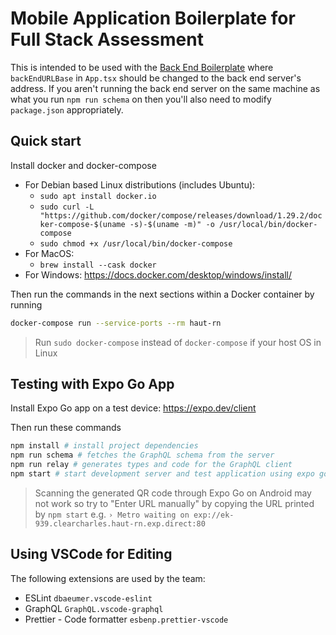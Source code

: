 # Mobile Application Boilerplate for Full Stack Assessment

This is intended to be used with the [Back End Boilerplate](https://github.com/Haut-Technologies/back-end-boilerplate) where `backEndURLBase` in `App.tsx` should be changed to the back end server's address. If you aren't running the back end server on the same machine as what you run `npm run schema` on then you'll also need to modify `package.json` appropriately.

## Quick start

Install docker and docker-compose

- For Debian based Linux distributions (includes Ubuntu):
  - `sudo apt install docker.io`
  - `sudo curl -L "https://github.com/docker/compose/releases/download/1.29.2/docker-compose-$(uname -s)-$(uname -m)" -o /usr/local/bin/docker-compose`
  - `sudo chmod +x /usr/local/bin/docker-compose`
- For MacOS:
  - `brew install --cask docker`
- For Windows: https://docs.docker.com/desktop/windows/install/

Then run the commands in the next sections within a Docker container by running

```sh
docker-compose run --service-ports --rm haut-rn
```

> Run `sudo docker-compose` instead of `docker-compose` if your host OS in Linux

## Testing with Expo Go App

Install Expo Go app on a test device: https://expo.dev/client

Then run these commands

```sh
npm install # install project dependencies
npm run schema # fetches the GraphQL schema from the server
npm run relay # generates types and code for the GraphQL client
npm start # start development server and test application using expo go mobile app
```

> Scanning the generated QR code through Expo Go on Android may not work so try to "Enter URL manually" by copying the URL printed by `npm start` e.g.
> `› Metro waiting on exp://ek-939.clearcharles.haut-rn.exp.direct:80`

## Using VSCode for Editing

The following extensions are used by the team:

- ESLint `dbaeumer.vscode-eslint`
- GraphQL `GraphQL.vscode-graphql`
- Prettier - Code formatter `esbenp.prettier-vscode`
